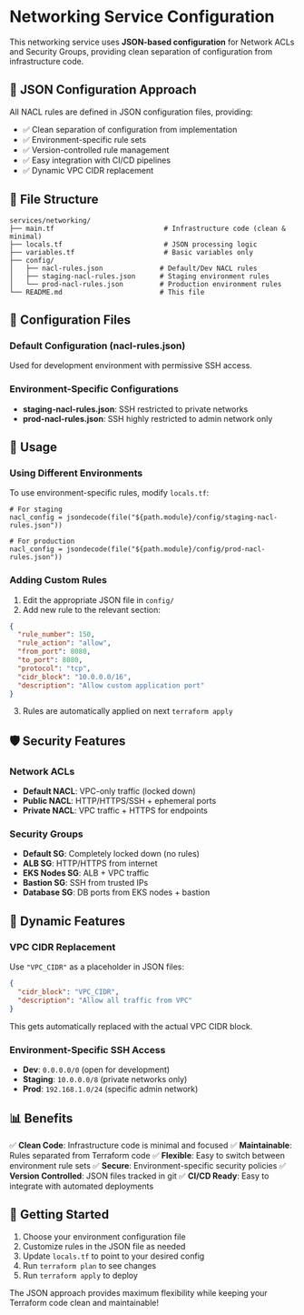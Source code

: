 # Networking Service Configuration

This networking service uses **JSON-based configuration** for Network ACLs and Security Groups, providing clean separation of configuration from infrastructure code.

## 🎯 JSON Configuration Approach

All NACL rules are defined in JSON configuration files, providing:

- ✅ Clean separation of configuration from implementation
- ✅ Environment-specific rule sets
- ✅ Version-controlled rule management
- ✅ Easy integration with CI/CD pipelines
- ✅ Dynamic VPC CIDR replacement

## 📁 File Structure

```
services/networking/
├── main.tf                           # Infrastructure code (clean & minimal)
├── locals.tf                         # JSON processing logic
├── variables.tf                      # Basic variables only
├── config/
│   ├── nacl-rules.json              # Default/Dev NACL rules
│   ├── staging-nacl-rules.json      # Staging environment rules
│   └── prod-nacl-rules.json         # Production environment rules
└── README.md                        # This file
```

## 🔧 Configuration Files

### Default Configuration (nacl-rules.json)

Used for development environment with permissive SSH access.

### Environment-Specific Configurations

- **staging-nacl-rules.json**: SSH restricted to private networks
- **prod-nacl-rules.json**: SSH highly restricted to admin network only

## 📝 Usage

### Using Different Environments

To use environment-specific rules, modify `locals.tf`:

```hcl
# For staging
nacl_config = jsondecode(file("${path.module}/config/staging-nacl-rules.json"))

# For production
nacl_config = jsondecode(file("${path.module}/config/prod-nacl-rules.json"))
```

### Adding Custom Rules

1. Edit the appropriate JSON file in `config/`
2. Add new rule to the relevant section:

```json
{
  "rule_number": 150,
  "rule_action": "allow",
  "from_port": 8080,
  "to_port": 8080,
  "protocol": "tcp",
  "cidr_block": "10.0.0.0/16",
  "description": "Allow custom application port"
}
```

3. Rules are automatically applied on next `terraform apply`

## 🛡️ Security Features

### Network ACLs

- **Default NACL**: VPC-only traffic (locked down)
- **Public NACL**: HTTP/HTTPS/SSH + ephemeral ports
- **Private NACL**: VPC traffic + HTTPS for endpoints

### Security Groups

- **Default SG**: Completely locked down (no rules)
- **ALB SG**: HTTP/HTTPS from internet
- **EKS Nodes SG**: ALB + VPC traffic
- **Bastion SG**: SSH from trusted IPs
- **Database SG**: DB ports from EKS nodes + bastion

## 🔄 Dynamic Features

### VPC CIDR Replacement

Use `"VPC_CIDR"` as a placeholder in JSON files:

```json
{
  "cidr_block": "VPC_CIDR",
  "description": "Allow all traffic from VPC"
}
```

This gets automatically replaced with the actual VPC CIDR block.

### Environment-Specific SSH Access

- **Dev**: `0.0.0.0/0` (open for development)
- **Staging**: `10.0.0.0/8` (private networks only)
- **Prod**: `192.168.1.0/24` (specific admin network)

## 📊 Benefits

✅ **Clean Code**: Infrastructure code is minimal and focused
✅ **Maintainable**: Rules separated from Terraform code
✅ **Flexible**: Easy to switch between environment rule sets
✅ **Secure**: Environment-specific security policies
✅ **Version Controlled**: JSON files tracked in git
✅ **CI/CD Ready**: Easy to integrate with automated deployments

## 🚀 Getting Started

1. Choose your environment configuration file
2. Customize rules in the JSON file as needed
3. Update `locals.tf` to point to your desired config
4. Run `terraform plan` to see changes
5. Run `terraform apply` to deploy

The JSON approach provides maximum flexibility while keeping your Terraform code clean and maintainable!
